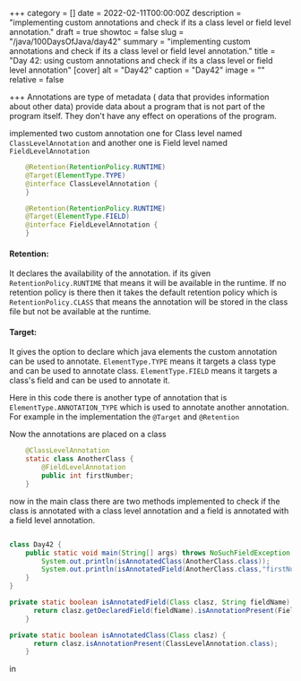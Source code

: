 +++
category = []
date = 2022-02-11T00:00:00Z
description = "implementing custom annotations and check if its a class level or field level annotation."
draft = true
showtoc = false
slug = "/java/100DaysOfJava/day42"
summary = "implementing custom annotations and check if its a class level or field level annotation."
title = "Day 42: using custom annotations and check if its a class level or field level annotation"
[cover]
alt = "Day42"
caption = "Day42"
image = ""
relative = false

+++
Annotations are type of metadata ( data that provides information about other data) provide data about a program that is not part of the program itself. They don't have any effect on operations of the program.

implemented two custom annotation one for Class level named `ClassLevelAnnotation` and another one is Field level named `FieldLevelAnnotation`

```java
	@Retention(RetentionPolicy.RUNTIME)
    @Target(ElementType.TYPE)
    @interface ClassLevelAnnotation {
    }

    @Retention(RetentionPolicy.RUNTIME)
    @Target(ElementType.FIELD)
    @interface FieldLevelAnnotation {
    }
```

#### Retention:
It declares the availability of the annotation. if its given `RetentionPolicy.RUNTIME` that means it will be available in the runtime. If no retention policy is there then it takes the default retention policy which is `RetentionPolicy.CLASS` that means the annotation will be stored in the class file but not be available at the runtime.

#### Target:
It gives the option to declare which java elements the custom annotation can be used to annotate. `ElementType.TYPE` means it targets a class type and can be used to annotate class. `ElementType.FIELD` means it targets a class's field and can be used to annotate it. 

Here in this code there is another type of annotation that is `ElementType.ANNOTATION_TYPE` which is used to annotate another annotation. For example in the implementation the `@Target` and `@Retention` 

Now the annotations are placed on a class 

```java
    @ClassLevelAnnotation
    static class AnotherClass {
        @FieldLevelAnnotation
        public int firstNumber;
    }
```

now in the main class there are two methods implemented to check if the class is annotated with a class level annotation and a field is annotated with a field level annotation.

```java 

class Day42 {
    public static void main(String[] args) throws NoSuchFieldException {
        System.out.println(isAnnotatedClass(AnotherClass.class));
        System.out.println(isAnnotatedField(AnotherClass.class,"firstNumber"));
    }
}

private static boolean isAnnotatedField(Class clasz, String fieldName) throws NoSuchFieldException {
      return clasz.getDeclaredField(fieldName).isAnnotationPresent(FieldLevelAnnotation.class);
    }

private static boolean isAnnotatedClass(Class clasz) {
      return clasz.isAnnotationPresent(ClassLevelAnnotation.class);
    }
```

in 